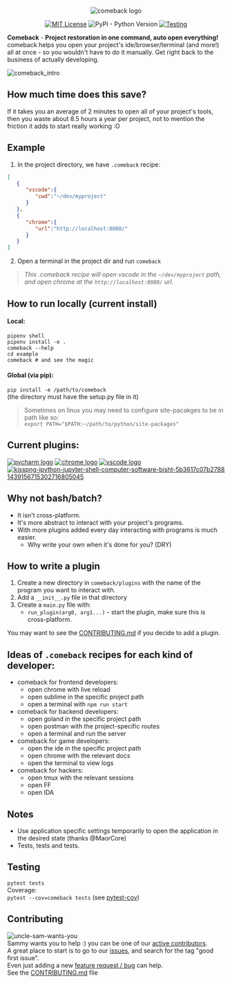 

<p align="center">
	<img alt="comeback logo" src="https://user-images.githubusercontent.com/1269911/53277678-c7574a80-370d-11e9-8fc1-1b47fe0e8550.png" />
	<br />
	
</p>
<p align="center">
<a href="https://github.com/ambv/black/blob/master/LICENSE" alt="License: MIT"><img src="https://img.shields.io/badge/License-MIT-yellow.svg" alt="MIT License" /></a>
<img alt="PyPI - Python Version" src="https://img.shields.io/pypi/pyversions/comeback.svg">
<a href="https://travis-ci.org/agamm/comeback"><img src="https://travis-ci.org/agamm/comeback.svg?branch=master" alt="Testing" /></a>
</p>

**Comeback** - **Project restoration in one command, auto open everything!** comeback helps you open your project's ide/browser/terminal (and more!) all at once - so you wouldn't have to do it manually. Get right back to the business of actually developing. 

![comeback_intro](https://user-images.githubusercontent.com/1269911/54078611-ab3dd680-42d3-11e9-8066-fabcda7212ac.gif)

## How much time does this save?
If it takes you an average of 2 minutes to open all of your project's tools, then you waste about 8.5 hours a year per project, not to mention the friction it adds to start really working :O


## Example
1) In the project directory, we have `.comeback` recipe:
```json
[  
   {  
      "vscode":{  
         "cwd":"~/dev/myproject"
      }
   },
   {  
      "chrome":{  
         "url":"http://localhost:8080/"
      }
   }
]
```
2) Open a terminal in the project dir and run `comeback`  
> *This .comeback recipe will open vscode in the `~/dev/myproject` path, and open chrome at the `http://localhost:8080/` url.*
 
## How to run locally (current install)
#### Local:
`pipenv shell`  
`pipenv install -e .`  
`comeback --help`  
`cd example`  
`comeback # and see the magic`  
#### Global (via pip):
`pip install -e /path/to/comeback`  
(the directory must have the setup.py file in it)  

> Sometimes on linux you may need to configure site-pacakges to be in path like so:  
`export PATH="$PATH:~/path/to/python/site-packages"`  


## Current plugins:
[![pycharm logo](https://upload.wikimedia.org/wikipedia/commons/thumb/a/a1/PyCharm_Logo.svg/48px-PyCharm_Logo.svg.png)](https://github.com/agamm/comeback/tree/master/comeback/plugins/pycharm)
[![chrome logo](https://upload.wikimedia.org/wikipedia/commons/thumb/a/a5/Google_Chrome_icon_%28September_2014%29.svg/48px-Google_Chrome_icon_%28September_2014%29.svg.png)](https://github.com/agamm/comeback/tree/master/comeback/plugins/chrome)
[![vscode logo](https://upload.wikimedia.org/wikipedia/commons/thumb/2/2b/Visual_Studio_Code_1.17_icon.svg/48px-Visual_Studio_Code_1.17_icon.svg.png)](https://github.com/agamm/comeback/tree/master/comeback/plugins/vscode)
[![kisspng-ipython-jupyter-shell-computer-software-bisht-5b3617c07b2788 1439156715302716805045](https://user-images.githubusercontent.com/1269911/53688684-5852a500-3d50-11e9-9496-a0f6f60f4f3f.jpg)](https://github.com/agamm/comeback/tree/master/comeback/plugins/ipython)

## Why not bash/batch?
- It isn't cross-platform.
- It's more abstract to interact with your project's programs.
- With more plugins added every day interacting with programs is much easier. 
  - Why write your own when it's done for you? (DRY)

## How to write a plugin
1) Create a new directory in `comeback/plugins` with the name of the program you want to interact with.
2) Add a `__init__.py` file in that directory
3) Create a `main.py` file with:
	- `run_plugin(arg0, arg1...)` - start the plugin, make sure this is cross-platform.  
	
You may want to see the [CONTRIBUTING.md](https://github.com/agamm/comeback/blob/master/CONTRIBUTING.md) if you decide to add a plugin.

## Ideas of `.comeback` recipes for each kind of developer:
- comeback for frontend developers: 
    - open chrome with live reload 
    - open sublime in the specific project path
    - open a terminal with `npm run start`
- comeback for backend developers:
    - open goland in the specific project path
    - open postman with the project-specific routes
    - open a terminal and run the server
- comeback for game developers:
    - open the ide in the specific project path
    - open chrome with the relevant docs
    - open the terminal to view logs
- comeback for hackers:
    - open tmux with the relevant sessions
    - open FF
    - open IDA

## Notes
 - Use application specific settings temporarily to open the application in the desired state (thanks @MaorCore)
 - Tests, tests and tests.
 
## Testing
`pytest tests`  
Coverage:  
`pytest --cov=comeback tests` (see [pytest-cov](https://github.com/pytest-dev/pytest-cov))
 
## Contributing
![uncle-sam-wants-you](https://user-images.githubusercontent.com/1269911/53686114-de102980-3d2b-11e9-9a30-be27ec3412a7.jpg)  
Sammy wants you to help :) you can be one of our [active contributors](https://github.com/agamm/comeback/graphs/contributors).   
A great place to start is to go to our [issues](https://github.com/agamm/comeback/issues?q=is%3Aopen+is%3Aissue+label%3A%22good+first+issue%22), and search for the tag "good first issue".   
Even just adding a new [feature request / bug](https://github.com/agamm/comeback/issues/new/choose) can help.  
See the [CONTRIBUTING.md](https://github.com/agamm/comeback/blob/master/CONTRIBUTING.md) file

